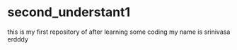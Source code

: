 # second_understant1
this is my first repository of after learning some coding
my name is srinivasa erdddy
